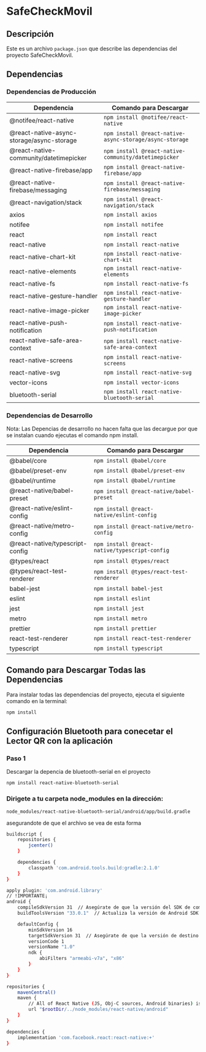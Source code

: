 # SafeCheckMovil

## Descripción
Este es un archivo `package.json` que describe las dependencias del proyecto SafeCheckMovil.

## Dependencias

### Dependencias de Producción

| Dependencia                                     | Comando para Descargar        |
|-------------------------------------------------|-------------------------------|
| @notifee/react-native                           | `npm install @notifee/react-native` |
| @react-native-async-storage/async-storage       | `npm install @react-native-async-storage/async-storage` |
| @react-native-community/datetimepicker           | `npm install @react-native-community/datetimepicker` |
| @react-native-firebase/app                       | `npm install @react-native-firebase/app` |
| @react-native-firebase/messaging                 | `npm install @react-native-firebase/messaging` |
| @react-navigation/stack                         | `npm install @react-navigation/stack` |
| axios                                           | `npm install axios` |
| notifee                                         | `npm install notifee` |
| react                                           | `npm install react` |
| react-native                                    | `npm install react-native` |
| react-native-chart-kit                          | `npm install react-native-chart-kit` |
| react-native-elements                           | `npm install react-native-elements` |
| react-native-fs                                 | `npm install react-native-fs` |
| react-native-gesture-handler                    | `npm install react-native-gesture-handler` |
| react-native-image-picker                       | `npm install react-native-image-picker` |
| react-native-push-notification                  | `npm install react-native-push-notification` |
| react-native-safe-area-context                  | `npm install react-native-safe-area-context` |
| react-native-screens                            | `npm install react-native-screens` |
| react-native-svg                                | `npm install react-native-svg` |
| vector-icons                                    | `npm install vector-icons` |
| bluetooth-serial|`npm install react-native-bluetooth-serial`|

### Dependencias de Desarrollo

Nota: Las Depencias de desarrollo no hacen falta que las decargue por que se instalan cuando ejecutas el comando npm install.

| Dependencia                                     | Comando para Descargar        |
|-------------------------------------------------|-------------------------------|
| @babel/core                                     | `npm install @babel/core` |
| @babel/preset-env                               | `npm install @babel/preset-env` |
| @babel/runtime                                  | `npm install @babel/runtime` |
| @react-native/babel-preset                      | `npm install @react-native/babel-preset` |
| @react-native/eslint-config                     | `npm install @react-native/eslint-config` |
| @react-native/metro-config                      | `npm install @react-native/metro-config` |
| @react-native/typescript-config                 | `npm install @react-native/typescript-config` |
| @types/react                                    | `npm install @types/react` |
| @types/react-test-renderer                      | `npm install @types/react-test-renderer` |
| babel-jest                                      | `npm install babel-jest` |
| eslint                                          | `npm install eslint` |
| jest                                            | `npm install jest` |
| metro                                           | `npm install metro` |
| prettier                                        | `npm install prettier` |
| react-test-renderer                            | `npm install react-test-renderer` |
| typescript                                     | `npm install typescript` |

## Comando para Descargar Todas las Dependencias
Para instalar todas las dependencias del proyecto, ejecuta el siguiente comando en la terminal:

```bash
npm install

```

## Configuración Bluetooth para conecetar el Lector QR con la aplicación

### Paso 1

Descargar la depencia de bluetooth-serial en el proyecto

```bash
npm install react-native-bluetooth-serial
```

### Dirigete a tu carpeta node_modules en la dirección:

`node_modules/react-native-bluetooth-serial/android/app/build.gradle`

asegurandote de que el archivo se vea de esta forma

```bash
buildscript {
    repositories {
        jcenter()
    }

    dependencies {
        classpath 'com.android.tools.build:gradle:2.1.0'
    }
}

apply plugin: 'com.android.library'
// !IMPORTANTE¡
android {
    compileSdkVersion 31  // Asegúrate de que la versión del SDK de compilación sea al menos 30
    buildToolsVersion "33.0.1"  // Actualiza la versión de Android SDK Build Tools a una compatible

    defaultConfig {
        minSdkVersion 16
        targetSdkVersion 31  // Asegúrate de que la versión de destino del SDK sea al menos 30
        versionCode 1
        versionName "1.0"
        ndk {
            abiFilters "armeabi-v7a", "x86"
        }
    }
}

repositories {
    mavenCentral()
    maven {
        // All of React Native (JS, Obj-C sources, Android binaries) is installed from npm
        url "$rootDir/../node_modules/react-native/android"
    }
}

dependencies {
    implementation 'com.facebook.react:react-native:+'
}

```
